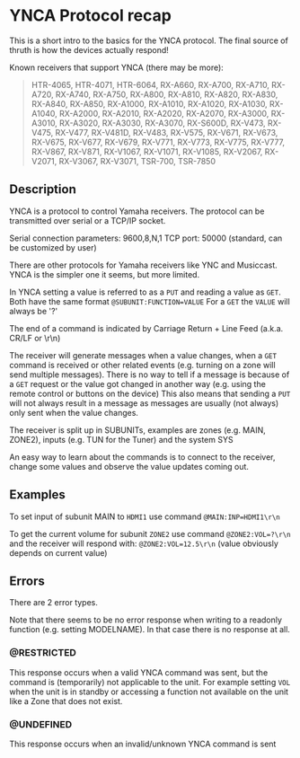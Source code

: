 # YNCA Protocol recap

This is a short intro to the basics for the YNCA protocol.
The final source of thruth is how the devices actually respond!

Known receivers that support YNCA (there may be more):
> HTR-4065, HTR-4071, HTR-6064, RX-A660, RX-A700, RX-A710, RX-A720, RX-A740, RX-A750, RX-A800, RX-A810, RX-A820, RX-A830, RX-A840, RX-A850, RX-A1000, RX-A1010, RX-A1020, RX-A1030, RX-A1040, RX-A2000, RX-A2010, RX-A2020, RX-A2070, RX-A3000, RX-A3010, RX-A3020, RX-A3030, RX-A3070, RX-S600D, RX-V473, RX-V475, RX-V477, RX-V481D, RX-V483, RX-V575, RX-V671, RX-V673, RX-V675, RX-V677, RX-V679, RX-V771, RX-V773, RX-V775, RX-V777, RX-V867, RX-V871, RX-V1067, RX-V1071, RX-V1085, RX-V2067, RX-V2071, RX-V3067, RX-V3071, TSR-700, TSR-7850

## Description

YNCA is a protocol to control Yamaha receivers.
The protocol can be transmitted over serial or a TCP/IP socket.

Serial connection parameters: 9600,8,N,1
TCP port: 50000 (standard, can be customized by user)

There are other protocols for Yamaha receivers like YNC and Musiccast.
YNCA is the simpler one it seems, but more limited.

In YNCA setting a value is referred to as a `PUT` and reading a value as `GET`.
Both have the same format `@SUBUNIT:FUNCTION=VALUE`
For a `GET` the `VALUE` will always be '?'

The end of a command is indicated by Carriage Return + Line Feed (a.k.a. CR/LF or \r\n)

The receiver will generate messages when a value changes, when a `GET` command is received or other related events (e.g. turning on a zone will send multiple messages).
There is no way to tell if a message is because of a `GET` request or the value got changed in another way (e.g. using the remote control or buttons on the device)
This also means that sending a `PUT` will not always result in a message as messages are usually (not always) only sent when the value changes.

The receiver is split up in SUBUNITs, examples are zones (e.g. MAIN, ZONE2), inputs (e.g. TUN for the Tuner) and the system SYS

An easy way to learn about the commands is to connect to the receiver, change some values and observe the value updates coming out.

## Examples

To set input of subunit MAIN to `HDMI1` use command `@MAIN:INP=HDMI1\r\n`

To get the current volume for subunit `ZONE2` use command `@ZONE2:VOL=?\r\n` and the receiver will respond with: `@ZONE2:VOL=12.5\r\n` (value obviously depends on current value)

## Errors

There are 2 error types.

Note that there seems to be no error response when writing to a readonly function (e.g. setting MODELNAME). In that case there is no response at all.

### @RESTRICTED

This response occurs when a valid YNCA command was sent, but the command is (temporarily) not applicable to the unit.
For example setting `VOL` when the unit is in standby or accessing a function not available on the unit like a Zone that does not exist.

### @UNDEFINED

This response occurs when an invalid/unknown YNCA command is sent
